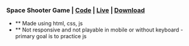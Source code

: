 ### Space Shooter Game | [Code](https://github.com/irahuldutta02/javascript-projects-01/tree/main/space-shooter-game) | [Live](https://irahuldutta02.github.io/javascript-projects-01/space-shooter-game) | [Download](https://minhaskamal.github.io/DownGit/#/home?url=https://github.com/irahuldutta02/javascript-projects-01/tree/main/space-shooter-game)
- ** Made using html, css, js
- ** Not responsive and not playable in mobile or without keyboard - primary goal is to practice js